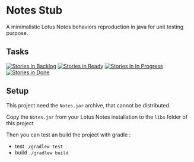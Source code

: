 # Notes Stub
A minimalistic Lotus Notes behaviors reproduction in java for unit testing purpose.

## Tasks
[![Stories in Backlog](https://badge.waffle.io/toolable/notes.stub.svg?label=backlog&title=Backlog)](http://waffle.io/toolable/notes.stub)
[![Stories in Ready](https://badge.waffle.io/toolable/notes.stub.svg?label=ready&title=Ready)](http://waffle.io/toolable/notes.stub)
[![Stories in In Progress](https://badge.waffle.io/toolable/notes.stub.svg?label=in%20progress&title=In%20Progress)](http://waffle.io/toolable/notes.stub)
[![Stories in Done](https://badge.waffle.io/toolable/notes.stub.svg?label=done&title=Done)](http://waffle.io/toolable/notes.stub)


## Setup
This project need the `Notes.jar` archive, that cannot be distributed.

Copy the `Notes.jar` from your Lotus Notes installation to the `libs` folder of this project

Then you can test an build the project with gradle :

* test `./gradlew test`
* build `./gradlew build`
